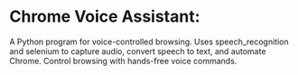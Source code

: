 # Chrome Voice Assistant: 
A Python program for voice-controlled browsing. Uses speech_recognition and selenium to capture audio, convert speech to text, and automate Chrome. Control browsing with hands-free voice commands.
